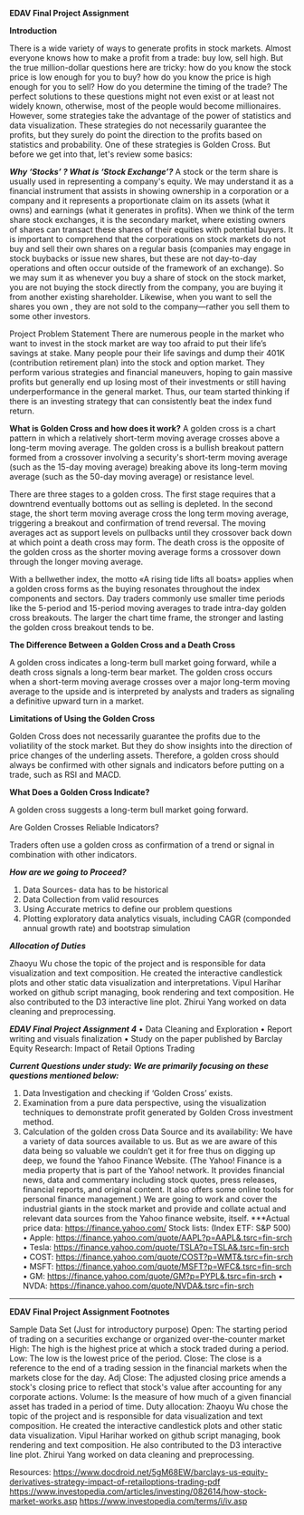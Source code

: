 **EDAV Final Project Assignment**


**Introduction**

There is a wide variety of ways to generate profits in stock markets. Almost everyone knows how to make a profit from a trade: buy low, sell high. But the true million-dollar questions here are tricky: how do you know the stock price is low enough for you to buy? how do you know the price is high enough for you to sell? How do you determine the timing of the trade? The perfect solutions to these questions might not even exist or at least not widely known, otherwise, most of the people would become millionaires. However, some strategies take the advantage of the power of statistics and data visualization. These strategies do not necessarily guarantee the profits, but they surely do point the direction to the profits based on statistics and probability. One of these strategies is Golden Cross. But before we get into that, let's review some basics: 

***Why ‘Stocks’ ? What is ‘Stock Exchange’?***
A stock or the term share is usually used in representing a company's equity. We may understand
it as a financial instrument that assists in showing ownership in a corporation or a company and it
represents a proportionate claim on its assets (what it owns) and earnings (what it generates in
profits).
When we think of the term share stock exchanges, it is the secondary market, where existing
owners of shares can transact these shares of their equities with potential buyers.
It is important to comprehend that the corporations on stock markets do not buy and sell their own
shares on a regular basis (companies may engage in stock buybacks or issue new shares, but these
are not day-to-day operations and often occur outside of the framework of an exchange).
So we may sum it as whenever you buy a share of stock on the stock market, you are not buying
the stock directly from the company, you are buying it from another existing shareholder.
Likewise, when you want to sell the shares you own , they are not sold to the company—rather
you sell them to some other investors.

Project Problem Statement
There are numerous people in the market who want to invest in the stock market are way too afraid
to put their life’s savings at stake. Many people pour their life savings and dump their 401K
(contribution retirement plan) into the stock and option market. They perform various strategies
and financial maneuvers, hoping to gain massive profits but generally end up losing most of their
investments or still having underperformance in the general market.
Thus, our team started thinking if there is an investing strategy that can consistently beat the index
fund return.

**What is Golden Cross and how does it work?**
A golden cross is a chart pattern in which a relatively short-term moving average crosses above a long-term moving average. The golden cross is a bullish breakout pattern formed from a crossover involving a security's short-term moving average (such as the 15-day moving average) breaking above its long-term moving average (such as the 50-day moving average) or resistance level. 

There are three stages to a golden cross. The first stage requires that a downtrend eventually bottoms out as selling is depleted. In the second stage, the short term moving average cross the long term moving average, triggering a breakout and confirmation of trend reversal. The moving averages act as support levels on pullbacks until they crossover back down at which point a death cross may form. The death cross is the opposite of the golden cross as the shorter moving average forms a crossover down through the longer moving average.

With a bellwether index, the motto «A rising tide lifts all boats» applies when a golden cross forms as the buying resonates throughout the index components and sectors. Day traders commonly use smaller time periods like the 5-period and 15-period moving averages to trade intra-day golden cross breakouts. The larger the chart time frame, the stronger and lasting the golden cross breakout tends to be.

**The Difference Between a Golden Cross and a Death Cross**

A golden cross indicates a long-term bull market going forward, while a death cross signals a long-term bear market. The golden cross occurs when a short-term moving average crosses over a major long-term moving average to the upside and is interpreted by analysts and traders as signaling a definitive upward turn in a market.

**Limitations of Using the Golden Cross**

Golden Cross does not necessarily guarantee the profits due to the voliatility of the stock market. But they do show insights into the direction of price changes of the underling assets. Therefore, a golden cross should always be confirmed with other signals and indicators before putting on a trade, such as RSI and MACD.

**What Does a Golden Cross Indicate?**

A golden cross suggests a long-term bull market going forward.

Are Golden Crosses Reliable Indicators?

Traders often use a golden cross as confirmation of a trend or signal in combination with other indicators.


***How are we going to Proceed?***
1. Data Sources- data has to be historical
2. Data Collection from valid resources
3. Using Accurate metrics to define our problem questions
4. Plotting exploratory data analytics visuals, including CAGR (componded annual growth rate) and bootstrap simulation


***Allocation of Duties***

Zhaoyu Wu chose the topic of the project and is responsible for data visualization and text composition. He created the interactive candlestick plots and other static data visualization and interpretations. Vipul Harihar worked on github script managing, book rendering and text composition. He also contributed to the D3 interactive line plot. Zhirui Yang worked on data cleaning and preprocessing.



***EDAV Final Project Assignment 4***
• Data Cleaning and Exploration
• Report writing and visuals finalization
• Study on the paper published by Barclay Equity Research: Impact of Retail Options
Trading

***Current Questions under study:
We are primarily focusing on these questions mentioned below:***
1. Data Investigation and checking if ‘Golden Cross’ exists.
2. Examination from a pure data perspective, using the visualization techniques to
demonstrate profit generated by Golden Cross investment method.
3. Calculation of the golden cross
Data Source and its availability:
We have a variety of data sources available to us. But as we are aware of this data being so valuable
we couldn’t get it for free thus on digging up deep, we found the Yahoo Finance Website. (The
Yahoo! Finance is a media property that is part of the Yahoo! network. It provides financial news,
data and commentary including stock quotes, press releases, financial reports, and original content.
It also offers some online tools for personal finance management.)
We are going to work and cover the industrial giants in the stock market and provide and collate
actual and relevant data sources from the Yahoo finance website, itself.
***Actual price data: https://finance.yahoo.com/
Stock lists:
(Index ETF: S&P 500)
• Apple: https://finance.yahoo.com/quote/AAPL?p=AAPL&.tsrc=fin-srch
• Tesla: https://finance.yahoo.com/quote/TSLA?p=TSLA&.tsrc=fin-srch
• COST: https://finance.yahoo.com/quote/COST?p=WMT&.tsrc=fin-srch
• MSFT: https://finance.yahoo.com/quote/MSFT?p=WFC&.tsrc=fin-srch
• GM: https://finance.yahoo.com/quote/GM?p=PYPL&.tsrc=fin-srch
• NVDA: https://finance.yahoo.com/quote/NVDA&.tsrc=fin-srch
****

**EDAV Final Project Assignment Footnotes**


Sample Data Set (Just for introductory purpose)
Open: The starting period of trading on a securities exchange or organized over-the-counter market
High: The high is the highest price at which a stock traded during a period.
Low: The low is the lowest price of the period.
Close: The close is a reference to the end of a trading session in the financial markets when the
markets close for the day.
Adj Close: The adjusted closing price amends a stock's closing price to reflect that stock's value
after accounting for any corporate actions.
Volume: Is the measure of how much of a given financial asset has traded in a period of time.
Duty allocation: Zhaoyu Wu chose the topic of the project and is responsible for data visualization and text composition. He created the interactive candlestick plots and other static data visualization. Vipul Harihar worked on github script managing, book rendering and text composition. He also contributed to the D3 interactive line plot. Zhirui Yang
worked on data cleaning and preprocessing.

Resources:
https://www.docdroid.net/5gM68EW/barclays-us-equity-derivatives-strategy-impact-of-retailoptions-trading-pdf
https://www.investopedia.com/articles/investing/082614/how-stock-market-works.asp
https://www.investopedia.com/terms/i/iv.asp
